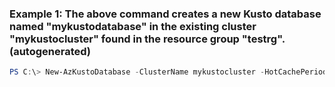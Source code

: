 ### Example 1: The above command creates a new Kusto database named "mykustodatabase" in the existing cluster "mykustocluster" found in the resource group "testrg". (autogenerated)
```powershell
PS C:\> New-AzKustoDatabase -ClusterName mykustocluster -HotCachePeriodInDays 2 -Name mykustodatabase -ResourceGroupName testrg -SoftDeletePeriodInDays 4
```

